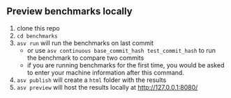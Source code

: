 ## Preview benchmarks locally

1. clone this repo
2. `cd benchmarks`
3. `asv run` will run the benchmarks on last commit 
    - or use `asv continuous base_commit_hash test_commit_hash` to run the benchmark to compare two commits
    - if you are running benchmarks for the first time, you would be asked to enter your machine information after this command.
4. `asv publish` will create a `html` folder with the results
5. `asv preview` will host the results locally at http://127.0.0.1:8080/